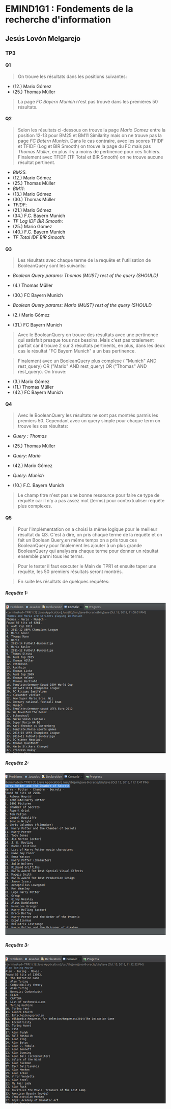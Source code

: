 

# EMIND1G1 : Fondements de la recherche d'information

## Jesús Lovón Melgarejo

### TP3

#### Q1 
> On trouve les résultats dans les positions suivantes:
- (12.) Mario Gómez
- (25.) Thomas Müller
> La page *FC Bayern Munich* n'est pas trouvé dans les premières 50 résultats.

#### Q2
> Selon les résultats ci-dessous on trouve la page *Mario Gomez* entre la position 12-13 pour BM25 et BM11 Similarity mais on ne trouve pas la page *FC Batern Munich*. Dans le cas contraire, avec les scores TFIDF et TFIDF (Log et BIR Smooth) on trouve la page du FC mais pas *Thomas Muller*, en plus il y a moins de pertinence pour ces fichiers. Finalement avec TFIDF (TF Total et BIR Smooth) on ne trouve aucune résultat pertinent.
- *BM25*:
- (12.) Mario Gómez
- (25.) Thomas Müller
- *BM11*:
- (13.) Mario Gómez
- (30.) Thomas Müller  
- *TFIDF*:
- (21.) Mario Gómez
- (34.) F.C. Bayern Munich
- *TF Log IDF BIR Smooth*:
- (25.) Mario Gómez
- (40.) F.C. Bayern Munich
- *TF Total IDF BIR Smooth*:

#### Q3
> Les résultats avec chaque terme de la requête et l'utilisation de BooleanQuery sont les suivants:

- *Boolean Query params: Thomas (MUST) rest of the query (SHOULD)*
- (4.) Thomas Müller
- (30.) FC Bayern Munich

- *Boolean Query params: Mario (MUST) rest of the query (SHOULD*
- (2.) Mario Gómez
- (31.) FC Bayern Munich 

> Avec le BooleanQuery on trouve des résultats avec une pertinence qui satisfait presque tous nos besoins. Mais c'est pas totalement parfait car il trouve 2 sur 3 résultats pertinents, en plus, dans les deux cas le résultat "FC Bayern Munich" a un bas pertinence.

> Finalement avec un BooleanQuery plus complexe ( "Munich" AND rest_query) OR ("Mario" AND rest_query) OR ("Thomas" AND rest_query). On trouve:
- (3.) Mario Gómez
- (11.) Thomas Müller
- (42.) FC Bayern Munich

#### Q4
> Avec le BooleanQuery les résultats ne sont pas montrés parmis les premiers 50. Cependant avec un query simple pour chaque term on trouve les ces résultats:

- *Query : Thomas*
- (25.) Thomas Müller

- *Query: Mario*
- (42.) Mario Gómez

- *Query: Munich*
- (10.) F.C. Bayern Munich

> Le champ titre n'est pas une bonne ressource pour faire ce type de requête car il n'y a pas assez mot (terms) pour contextualiser requête plus complexes.

#### Q5
> Pour l'implémentation on a choisi la même logique pour le meilleur résultat du Q3. C'est à dire, on pris chaque terme de la requête et on fait un Boolean Query,en même temps on a pris tous ces BooleanQuery pour finalement les ajouter à un plus grande BooleanQuery qui analysera chaque terme pour donner un résultat ensemble parmi tous les terms.

> Pour le tester il faut executer le Main de TPR1 et ensuite taper une requête, les 50 premiers résultats seront montrés.

> En suite les résultats de quelques requêtes:

##### Requête 1:
![Requête 1](https://github.com/jeslev/UPS-FRI/raw/TP3/screenshots/requete1.png "Requête 1")

##### Requête 2:
![Requête 2](https://github.com/jeslev/UPS-FRI/raw/TP3/screenshots/requete2.png "Requête 2")

##### Requête 3:
![Requête 3](https://github.com/jeslev/UPS-FRI/raw/TP3/screenshots/requete3.png "Requête 3")